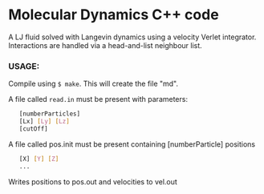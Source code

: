 # Molecular Dynamics C++ code

   A LJ fluid solved with Langevin dynamics using a velocity Verlet integrator.  
   Interactions are handled via a head-and-list neighbour list.  

###  USAGE:

Compile using ```$ make```. This will create the file "md".  

A file called ```read.in``` must be present with parameters:  
```bash
   [numberParticles]
   [Lx] [Ly] [Lz]
   [cutOff]
```
A file called pos.init must be present containing [numberParticle] positions  

```bash
   [X] [Y] [Z]
   ...
```
Writes positions to pos.out and velocities to vel.out   

